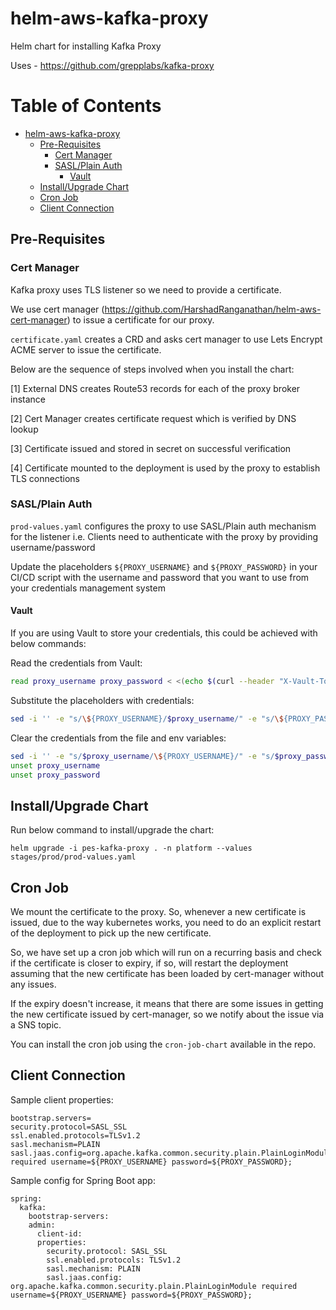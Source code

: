 # helm-aws-kafka-proxy
Helm chart for installing Kafka Proxy

Uses - https://github.com/grepplabs/kafka-proxy

Table of Contents
=================

* [helm-aws-kafka-proxy](#helm-aws-kafka-proxy)
   * [Pre-Requisites](#pre-requisites)
      * [Cert Manager](#cert-manager)
      * [SASL/Plain Auth](#saslplain-auth)
         * [Vault](#vault)
   * [Install/Upgrade Chart](#installupgrade-chart)
   * [Cron Job](#cron-job)
   * [Client Connection](#client-connection)

## Pre-Requisites

### Cert Manager

Kafka proxy uses TLS listener so we need to provide a certificate.

We use cert manager (https://github.com/HarshadRanganathan/helm-aws-cert-manager) to issue a certificate for our proxy.

`certificate.yaml` creates a CRD and asks cert manager to use Lets Encrypt ACME server to issue the certificate.

Below are the sequence of steps involved when you install the chart:

[1] External DNS creates Route53 records for each of the proxy broker instance

[2] Cert Manager creates certificate request which is verified by DNS lookup

[3] Certificate issued and stored in secret on successful verification

[4] Certificate mounted to the deployment is used by the proxy to establish TLS connections

### SASL/Plain Auth

`prod-values.yaml` configures the proxy to use SASL/Plain auth mechanism for the listener i.e. Clients need to authenticate with the proxy by providing username/password

Update the placeholders `${PROXY_USERNAME}` and `${PROXY_PASSWORD}` in your CI/CD script with the username and password that you want to use from your credentials management system

#### Vault

If you are using Vault to store your credentials, this could be achieved with below commands:

Read the credentials from Vault:

```bash
read proxy_username proxy_password < <(echo $(curl --header "X-Vault-Token:<token>" --header "X-Vault-Namespace:<namespace>" https://<vault_url>/<path> | jq -r '.data.data.username,.data.data.password' ))
```

Substitute the placeholders with credentials:

```bash
sed -i '' -e "s/\${PROXY_USERNAME}/$proxy_username/" -e "s/\${PROXY_PASSWORD}/$proxy_password/" stages/prod/prod-values.yaml
```

Clear the credentials from the file and env variables:

```bash
sed -i '' -e "s/$proxy_username/\${PROXY_USERNAME}/" -e "s/$proxy_password/\${PROXY_PASSWORD}/" stages/prod/prod-values.yaml
unset proxy_username
unset proxy_password
```

## Install/Upgrade Chart

Run below command to install/upgrade the chart:

```
helm upgrade -i pes-kafka-proxy . -n platform --values stages/prod/prod-values.yaml
```

## Cron Job

We mount the certificate to the proxy. So, whenever a new certificate is issued, due to the way kubernetes works, you need to do an explicit restart of the deployment to pick up the new certificate.

So, we have set up a cron job which will run on a recurring basis and check if the certificate is closer to expiry, if so, will restart the deployment assuming that the new certificate has been loaded by cert-manager without any issues.

If the expiry doesn't increase, it means that there are some issues in getting the new certificate issued by cert-manager, so we notify about the issue via a SNS topic. 

You can install the cron job using the `cron-job-chart` available in the repo.

## Client Connection

Sample client properties:

```
bootstrap.servers=
security.protocol=SASL_SSL
ssl.enabled.protocols=TLSv1.2
sasl.mechanism=PLAIN
sasl.jaas.config=org.apache.kafka.common.security.plain.PlainLoginModule required username=${PROXY_USERNAME} password=${PROXY_PASSWORD};
```

Sample config for Spring Boot app:

```
spring:
  kafka:
    bootstrap-servers:
    admin:
      client-id:
      properties:
        security.protocol: SASL_SSL
        ssl.enabled.protocols: TLSv1.2
        sasl.mechanism: PLAIN
        sasl.jaas.config: org.apache.kafka.common.security.plain.PlainLoginModule required username=${PROXY_USERNAME} password=${PROXY_PASSWORD};
```

